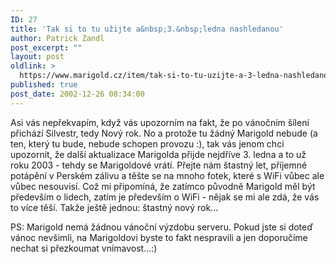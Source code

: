```yaml
---
ID: 27
title: 'Tak si to tu užijte a&nbsp;3.&nbsp;ledna nashledanou'
author: Patrick Zandl
post_excerpt: ""
layout: post
oldlink: >
  https://www.marigold.cz/item/tak-si-to-tu-uzijte-a-3-ledna-nashledanou
published: true
post_date: 2002-12-26 08:34:00
---
```

<p>
Asi vás nepřekvapím, když vás upozorním na fakt, že po vánočním šílení přichází Silvestr, tedy Nový rok. No a protože tu žádný Marigold nebude (a ten, který tu bude, nebude schopen provozu :), tak vás jenom chci upozornit, že další aktualizace Marigolda přijde nejdříve 3. ledna a to už roku 2003 - tehdy se Marigoldové vrátí. Přejte nám štastný let, příjemné potápění v Perském zálivu a těšte se na mnoho fotek, které s WiFi vůbec ale vůbec nesouvisí. Což mi připomíná, že zatímco původně Marigold měl být především o lidech, zatím je především o WiFi - nějak se mi ale zdá, že vás to více těší. Takže ještě jednou: štastný nový rok...</p>

<p>
PS: Marigold nemá žádnou vánoční výzdobu serveru. Pokud jste si doteď vánoc nevšimli, na Marigoldovi byste to fakt nespravili a jen doporučíme nechat si přezkoumat vnímavost...:)</p>
